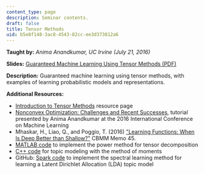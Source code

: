 ```yaml
---
content_type: page
description: Seminar contents.
draft: false
title: Tensor Methods
uid: b5e8f148-3ac8-4543-82cc-ee3d373812a6
---
```

**Taught by:** *Anima Anandkumar, UC Irvine (July 21, 2016)* 

**Slides:** [Guaranteed Machine Learning Using Tensor Methods (PDF)](https://cbmm.mit.edu/sites/default/files/learning-hub/mit-tutorial2016-final.pdf)

**Description:** Guaranteed machine learning using tensor methods, with examples of learning probabilistic models and representations.

**Additional Resources:**

- [Introduction to Tensor Methods](http://newport.eecs.uci.edu/anandkumar/tensor.html) resource page
- [Nonconvex Optimization: Challenges and Recent Successes](http://newport.eecs.uci.edu/anandkumar/ICML2016tutorial.html), tutorial presented by Anima Anandkumar at the 2016 International Conference on Machine Learning
- Mhaskar, H., Liao, Q., and Poggio, T. (2016) ["Learning Functions: When Is Deep Better than Shallow?"](https://arxiv.org/pdf/1603.00988v4.pdf) CBMM Memo 45.
- [MATLAB code](http://cbmm.mit.edu/sites/default/files/learning-hub/tensor-matlab.zip) to implement the power method for tensor decomposition
- [C++ code](https://bitbucket.org/megaDataLab/tensormethodsforml/overview) for topic modeling with the method of moments
- GitHub: [Spark code](https://github.com/FurongHuang/SpectralLDA-TensorSpark) to implement the spectral learning method for learning a Latent Dirichlet Allocation (LDA) topic model